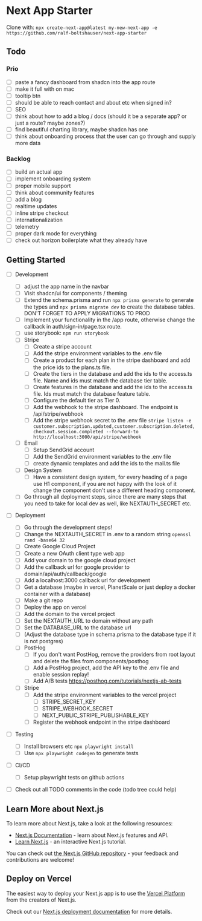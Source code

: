 # Next App Starter

Clone with: `npx create-next-app@latest my-new-next-app -e https://github.com/ralf-boltshauser/next-app-starter`

## Todo

### Prio

- [ ] paste a fancy dashboard from shadcn into the app route
- [ ] make it full with on mac
- [ ] tooltip btn
- [ ] should be able to reach contact and about etc when signed in?
- [ ] SEO
- [ ] think about how to add a blog / docs (should it be a separate app? or just a route? maybe zones?)
- [ ] find beautiful charting library, maybe shadcn has one
- [ ] think about onboarding process that the user can go through and supply more data

### Backlog

- [ ] build an actual app
- [ ] implement onboarding system
- [ ] proper mobile support
- [ ] think about community features
- [ ] add a blog
- [ ] realtime updates
- [ ] inline stripe checkout
- [ ] internationalization
- [ ] telemetry
- [ ] proper dark mode for everything
- [ ] check out horizon boilerplate what they already have

## Getting Started

- [ ] Development

  - [ ] adjust the app name in the navbar
  - [ ] Visit shadcn/ui for components / theming
  - [ ] Extend the schema.prisma and run `npx prisma generate` to generate the types and `npx prisma migrate dev` to create the database tables. DON'T FORGET TO APPLY MIGRATIONS TO PROD
  - [ ] Implement your functionality in the /app route, otherwise change the callback in auth/sign-in/page.tsx route.
  - [ ] use storybook: `npm run storybook`
  - [ ] Stripe
    - [ ] Create a stripe account
    - [ ] Add the stripe environment variables to the .env file
    - [ ] Create a product for each plan in the stripe dashboard and add the price ids to the plans.ts file.
    - [ ] Create the tiers in the database and add the ids to the access.ts file. Name and ids must match the database tier table.
    - [ ] Create features in the database and add the ids to the access.ts file. Ids must match the database feature table.
    - [ ] Configure the default tier as Tier 0.
    - [ ] Add the webhook to the stripe dashboard. The endpoint is /api/stripe/webhook
    - [ ] Add the stripe webhook secret to the .env file `stripe listen -e customer.subscription.updated,customer.subscription.deleted,checkout.session.completed --forward-to http://localhost:3000/api/stripe/webhook`
  - [ ] Email
    - [ ] Setup SendGrid account
    - [ ] Add the SendGrid environment variables to the .env file
    - [ ] create dynamic templates and add the ids to the mail.ts file
  - [ ] Design System
    - [ ] Have a consistent design system, for every heading of a page use H1 component, if you are not happy with the look of it change the component don't use a different heading component.
  - [ ] Go through all deployment steps, since there are many steps that you need to take for local dev as well, like NEXTAUTH_SECRET etc.

- [ ] Deployment

  - [ ] Go through the development steps!
  - [ ] Change the NEXTAUTH_SECRET in .env to a random string `openssl rand -base64 32`
  - [ ] Create Google Cloud Project
  - [ ] Create a new OAuth client type web app
  - [ ] Add your domain to the google cloud project
  - [ ] Add the callback url for google provider to domain/api/auth/callback/google
  - [ ] Add a localhost:3000 callback url for development
  - [ ] Get a database (maybe in vercel, PlanetScale or just deploy a docker container with a database)
  - [ ] Make a git repo
  - [ ] Deploy the app on vercel
  - [ ] Add the domain to the vercel project
  - [ ] Set the NEXTAUTH_URL to domain without any path
  - [ ] Set the DATABASE_URL to the database url
  - [ ] (Adjust the database type in schema.prisma to the database type if it is not postgres)
  - [ ] PostHog
    - [ ] If you don't want PostHog, remove the providers from root layout and delete the files from components/posthog
    - [ ] Add a PostHog project, add the API key to the .env file and enable session replay!
    - [ ] Add A/B tests https://posthog.com/tutorials/nextjs-ab-tests
  - [ ] Stripe
    - [ ] Add the stripe environment variables to the vercel project
      - [ ] STRIPE_SECRET_KEY
      - [ ] STRIPE_WEBHOOK_SECRET
      - [ ] NEXT_PUBLIC_STRIPE_PUBLISHABLE_KEY
    - [ ] Register the webhook endpoint in the stripe dashboard

- [ ] Testing

  - [ ] Install browsers etc `npx playwright install`
  - [ ] Use `npx playwright codegen` to generate tests

- [ ] CI/CD

  - [ ] Setup playwright tests on github actions

- [ ] Check out all TODO comments in the code (todo tree could help)

## Learn More about Next.js

To learn more about Next.js, take a look at the following resources:

- [Next.js Documentation](https://nextjs.org/docs) - learn about Next.js features and API.
- [Learn Next.js](https://nextjs.org/learn) - an interactive Next.js tutorial.

You can check out [the Next.js GitHub repository](https://github.com/vercel/next.js/) - your feedback and contributions are welcome!

## Deploy on Vercel

The easiest way to deploy your Next.js app is to use the [Vercel Platform](https://vercel.com/new?utm_medium=default-template&filter=next.js&utm_source=create-next-app&utm_campaign=create-next-app-readme) from the creators of Next.js.

Check out our [Next.js deployment documentation](https://nextjs.org/docs/deployment) for more details.
